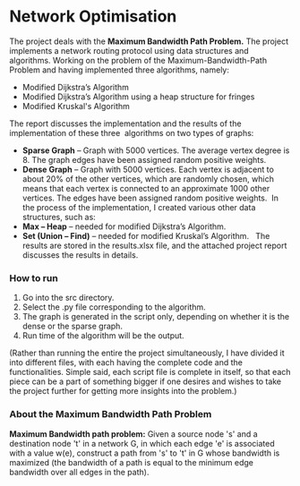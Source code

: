 # Network Optimisation

The project deals with the **Maximum Bandwidth Path Problem.**
The project implements a network routing protocol using data structures and algorithms. Working on the problem of the Maximum-Bandwidth-Path Problem and having implemented three algorithms, namely: 
- Modified Dijkstra’s Algorithm 
- Modified Dijkstra’s Algorithm using a heap structure for fringes 
-  Modified Kruskal's Algorithm



The report discusses the implementation and the results of the implementation of these three  algorithms on two types of graphs:  
- **Sparse Graph** – Graph with 5000 vertices. The average vertex degree is 8. The graph edges have been assigned random positive weights.  
- **Dense Graph** – Graph with 5000 vertices. Each vertex is adjacent to about 20% of the other vertices, which are randomly chosen, which means that each vertex is connected to an approximate 1000 other vertices. The edges have been assigned random positive weights.  In the process of the implementation, I created various other data structures, such as:  
- **Max – Heap** – needed for modified Dijkstra’s Algorithm. 
- **Set (Union – Find)** – needed for modified Kruskal’s Algorithm.  
The results are stored in the results.xlsx file, and the attached project report discusses the results in details.

### How to run
1. Go into the src directory.
2. Select the .py file corresponding to the algorithm.
3. The graph is generated in the script only, depending on whether it is the dense or the sparse graph.
4. Run time of the algorithm will be the output.

(Rather than running the entire the project simultaneously, I have divided it into different files, with each having 
the complete code and the functionalities. Simple said, each script file is complete in itself, so that each piece can be a part of something bigger if one desires and wishes to take the project further for getting more insights into the problem.)

### About the Maximum Bandwidth Path Problem

**Maximum Bandwidth path problem:**  Given a source node 's' and a destination
node 't' in a network G, in which each edge 'e' is associated with a value
w(e), construct a path from 's' to 't' in G whose bandwidth is maximized (the
bandwidth of a path is equal to the minimum edge bandwidth over all edges in
the path).
